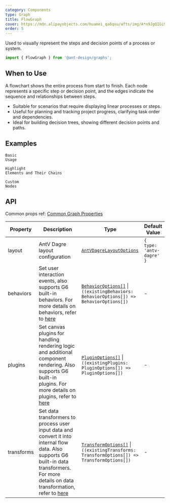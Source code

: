 ```yaml
---
category: Components
type: Graph
title: FlowGraph
cover: https://mdn.alipayobjects.com/huamei_qa8qxu/afts/img/A*n9JgQIGi9BQAAAAAAAAAAAAADmJ7AQ/original
order: 5
---
```


Used to visually represent the steps and decision points of a process or system.

```js
import { FlowGraph } from '@ant-design/graphs';
```

## When to Use

A flowchart shows the entire process from start to finish. Each node represents a specific step or decision point, and the edges indicate the sequence and relationships between steps.

- Suitable for scenarios that require displaying linear processes or steps.
- Useful for planning and tracking project progress, clarifying task order and dependencies.
- Ideal for building decision trees, showing different decision points and paths.

## Examples

<code id="demo-flow-graph-default" src="./demos/flow-graph/default.tsx" description="A simple demonstration.">Basic Usage</code>

<code id="demo-flow-graph-hover" src="./demos/flow-graph/hover-activate-chain.tsx" description="By adding hover-highlight interaction (registered as `hover-activate-chain`), elements and their associated chains are highlighted on hover.">Highlight Elements and Their Chains</code>

<code id="demo-flow-graph-custom-node" src="./demos/flow-graph/custom-node.tsx" description="Customize nodes using `node.component`, which needs to be paired with `node.size` to work properly.">Custom Nodes</code>

## API

Common props ref: [Common Graph Properties](./overview#common-graph-properties)

| Property | Description | Type | Default Value |
| --- | --- | --- | --- |
| layout | AntV Dagre layout configuration | [`AntVDagreLayoutOptions`](https://g6.antv.antgroup.com/en/api/layouts/antv-dagre-layout) | `{ type: 'antv-dagre' }` |
| behaviors | Set user interaction events, also supports G6 built-in behaviors. For more details on behaviors, refer to [here](https://g6.antv.antgroup.com/en/manual/core-concept/behavior) | [`BehaviorOptions[]`](https://g6.antv.antgroup.com/en/api/behaviors/brush-select) \| `((existingBehaviors: BehaviorOptions[]) => BehaviorOptions[])` | - |
| plugins | Set canvas plugins for handling rendering logic and additional component rendering. Also supports G6 built-in plugins. For more details on plugins, refer to [here](https://g6.antv.antgroup.com/en/manual/core-concept/plugin) | [`PluginOptions[]`](https://g6.antv.antgroup.com/en/api/plugins/background) \| `((existingPlugins: PluginOptions[]) => PluginOptions[])` | - |
| transforms | Set data transformers to process user input data and convert it into internal flow data. Also supports G6 built-in data transformers. For more details on data transformation, refer to [here](https://g6.antv.antgroup.com/en/api/transforms/map-node-size) | [`TransformOptions[]`](https://g6.antv.antgroup.com/en/api/transforms/map-node-size) \| `((existingTransforms: TransformOptions[]) => TransformOptions[])` | - |
